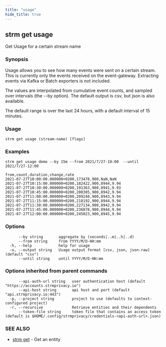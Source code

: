 ```yaml
---
title: "usage"
hide_title: true
---
```

## strm get usage

Get Usage for a certain stream name

### Synopsis

Usage allows you to see how many events were sent on a certain stream. This is currently only the events received on the
event-gateway. Extracting events via Kafka or Batch exporters is not included.

The values are interpolated from cumulative event counts, and sampled over intervals
(the --by option). The default output is csv, but json is also available.

The default range is over the last 24 hours, with a default interval of 15 minutes.

### Usage

```
strm get usage (stream-name) [flags]
```

### Examples

```
strm get usage demo --by 15m --from 2021/7/27-10:00  --until 2021/7/27-12:00

from,count,duration,change,rate
2021-07-27T10:00:00.000000+0200,173478,900,NaN,NaN
2021-07-27T10:15:00.000000+0200,182422,900,8944,9.94
2021-07-27T10:30:00.000000+0200,191363,900,8941,9.93
2021-07-27T10:45:00.000000+0200,200305,900,8942,9.94
2021-07-27T11:00:00.000000+0200,209248,900,8943,9.94
2021-07-27T11:15:00.000000+0200,218192,900,8944,9.94
2021-07-27T11:30:00.000000+0200,227134,900,8942,9.94
2021-07-27T11:45:00.000000+0200,236078,900,8944,9.94
2021-07-27T12:00:00.000000+0200,245023,900,8945,9.94
```

### Options

```
      --by string       aggregate by (seconds|..m|..h|..d)
      --from string     from YYYY/M/D-HH:mm
  -h, --help            help for usage
  -o, --output string   Usage output format [csv, json, json-raw] (default "csv")
      --until string    until YYYY/M/D-HH:mm
```

### Options inherited from parent commands

```
      --api-auth-url string   user authentication host (default "https://accounts.strmprivacy.io")
      --api-host string       api host and port (default "api.strmprivacy.io:443")
  -p, --project string        project to use (defaults to context-configured project)
  -r, --recursive             Retrieve entities and their dependents
      --token-file string     token file that contains an access token (default is $HOME/.config/strmprivacy/credentials-<api-auth-url>.json)
```

### SEE ALSO

* [strm get](docs/04-reference/01-cli-reference/strm/get/index.md)	 - Get an entity

